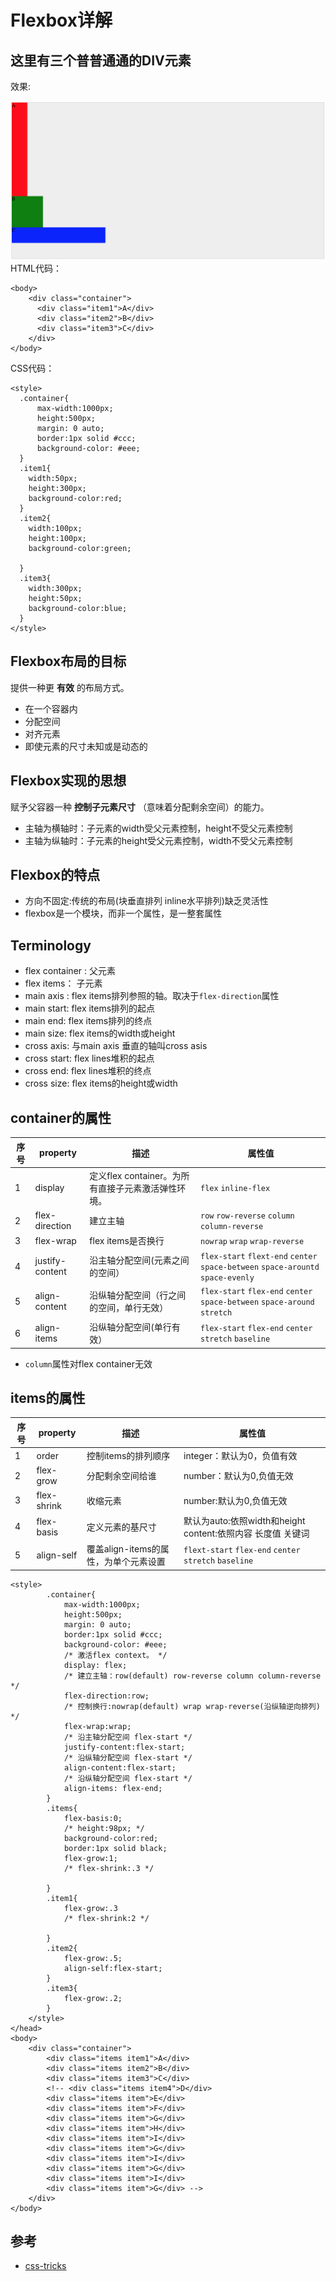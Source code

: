 # Flexbox详解

## 这里有三个普普通通的DIV元素
效果:

![三个尺寸不同的普通div元素](images/flexbox1.png)
HTML代码：
```
<body>
    <div class="container">
      <div class="item1">A</div>
      <div class="item2">B</div>
      <div class="item3">C</div>
    </div>
</body>
```
CSS代码：
```
<style>
  .container{
      max-width:1000px;
      height:500px;
      margin: 0 auto;
      border:1px solid #ccc;
      background-color: #eee;
  }
  .item1{
    width:50px;
    height:300px;
    background-color:red;
  }
  .item2{
    width:100px;
    height:100px;
    background-color:green;

  }
  .item3{
    width:300px;
    height:50px;
    background-color:blue;
  }
</style>
```




















## Flexbox布局的目标
提供一种更 **有效** 的布局方式。
- 在一个容器内
- 分配空间
- 对齐元素
- 即使元素的尺寸未知或是动态的

## Flexbox实现的思想
赋予父容器一种 **控制子元素尺寸** （意味着分配剩余空间）的能力。
- 主轴为横轴时：子元素的width受父元素控制，height不受父元素控制
- 主轴为纵轴时：子元素的height受父元素控制，width不受父元素控制


## Flexbox的特点
- 方向不固定:传统的布局(块垂直排列 inline水平排列)缺乏灵活性
- flexbox是一个模块，而非一个属性，是一整套属性


## Terminology
- flex container : 父元素
- flex items： 子元素
- main axis : flex items排列参照的轴。取决于`flex-direction`属性
- main start: flex items排列的起点
- main end: flex items排列的终点
- main size: flex items的width或height
- cross axis: 与main axis 垂直的轴叫cross asis
- cross start: flex lines堆积的起点
- cross end: flex lines堆积的终点
- cross size: flex items的height或width

## container的属性
|序号|property|描述|属性值|
|-|- | - | - |
|1|display|定义flex container。为所有直接子元素激活弹性环境。|`flex` `inline-flex`|
|2|flex-direction|建立主轴|`row` `row-reverse` `column` `column-reverse`|
|3|flex-wrap|flex items是否换行|`nowrap` `wrap` `wrap-reverse`|
|4|justify-content|沿主轴分配空间(元素之间的空间）|`flex-start` `flext-end` `center` `space-between` `space-arountd` `space-evenly`|
|5|align-content|沿纵轴分配空间（行之间的空间，单行无效）|`flex-start` `flex-end` `center` `space-between` `space-around` `stretch`|
|6|align-items|沿纵轴分配空间(单行有效）|`flex-start` `flex-end` `center` `stretch` `baseline`|

- `column`属性对flex container无效

## items的属性
|序号|property|描述|属性值|
|-|- | - | - |
|1|order|控制items的排列顺序|integer：默认为0，负值有效|
|2|flex-grow|分配剩余空间给谁|number：默认为0,负值无效|
|3|flex-shrink|收缩元素|number:默认为0,负值无效|
|4|flex-basis|定义元素的基尺寸|默认为auto:依照width和height content:依照内容 长度值 关键词|
|5|align-self|覆盖align-items的属性，为单个元素设置|`flext-start` `flex-end` `center` `stretch` `baseline`|

```
<style>
        .container{
            max-width:1000px;
            height:500px;
            margin: 0 auto;
            border:1px solid #ccc;
            background-color: #eee;
            /* 激活flex context。 */
            display: flex;
            /* 建立主轴：row(default) row-reverse column column-reverse */
            flex-direction:row;
            /* 控制换行:nowrap(default) wrap wrap-reverse(沿纵轴逆向排列) */
            flex-wrap:wrap;
            /* 沿主轴分配空间 flex-start */
            justify-content:flex-start;
            /* 沿纵轴分配空间 flex-start */
            align-content:flex-start;
            /* 沿纵轴分配空间 flex-start */
            align-items: flex-end;
        }
        .items{
            flex-basis:0;
            /* height:98px; */
            background-color:red;
            border:1px solid black;
            flex-grow:1;
            /* flex-shrink:.3 */

        }
        .item1{
            flex-grow:.3
            /* flex-shrink:2 */

        }
        .item2{
            flex-grow:.5;
            align-self:flex-start;
        }
        .item3{
            flex-grow:.2;
        }
    </style>
</head>
<body>
    <div class="container">
        <div class="items item1">A</div>
        <div class="items item2">B</div>
        <div class="items item3">C</div>
        <!-- <div class="items item4">D</div>
        <div class="items item">E</div>
        <div class="items item">F</div>
        <div class="items item">G</div>
        <div class="items item">H</div>
        <div class="items item">I</div>
        <div class="items item">G</div>
        <div class="items item">I</div>
        <div class="items item">G</div>
        <div class="items item">I</div>
        <div class="items item">G</div> -->
    </div>
</body>
```

## 参考
- [css-tricks](https://css-tricks.com/snippets/css/a-guide-to-flexbox/)
